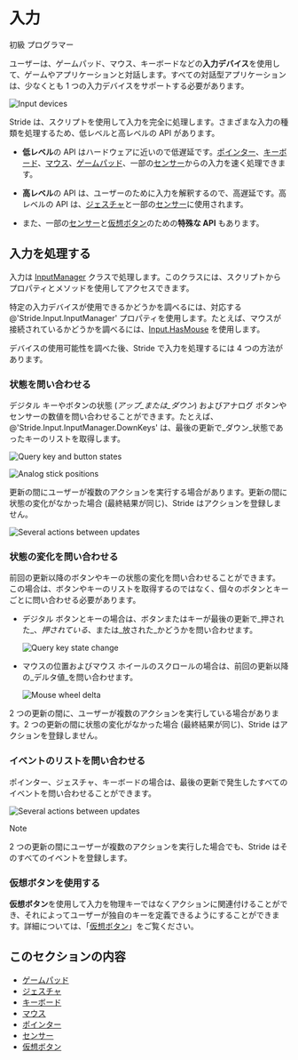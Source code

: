 # 入力

<span class="label label-doc-level">初級</span>
<span class="label label-doc-audience">プログラマー</span>

ユーザーは、ゲームパッド、マウス、キーボードなどの**入力デバイス**を使用して、ゲームやアプリケーションと対話します。すべての対話型アプリケーションは、少なくとも 1 つの入力デバイスをサポートする必要があります。

![Input devices](media/input_intro.png)

Stride は、スクリプトを使用して入力を完全に処理します。さまざまな入力の種類を処理するため、低レベルと高レベルの API があります。

* **低レベル**の API はハードウェアに近いので低遅延です。[ポインター](pointers.md)、[キーボード](keyboards.md)、[マウス](mouse.md)、[ゲームパッド](gamepads.md)、一部の[センサー](sensors.md)からの入力を速く処理できます。

* **高レベル**の API は、ユーザーのために入力を解釈するので、高遅延です。高レベルの API は、[ジェスチャ](gestures.md)と一部の[センサー](sensors.md)に使用されます。

* また、一部の[センサー](sensors.md)と[仮想ボタン](virtual-buttons.md)のための**特殊な API** もあります。

## 入力を処理する

入力は [InputManager](xref:Stride.Input.InputManager) クラスで処理します。このクラスには、スクリプトからプロパティとメソッドを使用してアクセスできます。

特定の入力デバイスが使用できるかどうかを調べるには、対応する @'Stride.Input.InputManager' プロパティを使用します。たとえば、マウスが接続されているかどうかを調べるには、[Input.HasMouse](xref:Stride.Input.InputManager.HasMouse) を使用します。

デバイスの使用可能性を調べた後、Stride で入力を処理するには 4 つの方法があります。

### 状態を問い合わせる

デジタル キーやボタンの状態 (_アップ_または_ダウン_) およびアナログ ボタンやセンサーの数値を問い合わせることができます。たとえば、@'Stride.Input.InputManager.DownKeys' は、最後の更新で_ダウン_状態であったキーのリストを取得します。

![Query key and button states](media/index-state-one-action-between-updates.png)

![Analog stick positions](media/index-state-analog-stick-position.png)

更新の間にユーザーが複数のアクションを実行する場合があります。更新の間に状態の変化がなかった場合 (最終結果が同じ)、Stride はアクションを登録しません。

![Several actions between updates](media/index-state-several-actions-between-updates.png)

### 状態の変化を問い合わせる

前回の更新以降のボタンやキーの状態の変化を問い合わせることができます。
この場合は、ボタンやキーのリストを取得するのではなく、個々のボタンとキーごとに問い合わせる必要があります。

* デジタル ボタンとキーの場合は、ボタンまたはキーが最後の更新で_押された_、_押されている_、または_放された_かどうかを問い合わせます。

    ![Query key state change](media/index-state-change-one-action-between-updates.png)

* マウスの位置およびマウス ホイールのスクロールの場合は、前回の更新以降の_デルタ値_を問い合わせます。

    ![Mouse wheel delta](media/index-state-change-mouse-wheel-scroll.png)

2 つの更新の間に、ユーザーが複数のアクションを実行している場合があります。2 つの更新の間に状態の変化がなかった場合 (最終結果が同じ)、Stride はアクションを登録しません。

### イベントのリストを問い合わせる

ポインター、ジェスチャ、キーボードの場合は、最後の更新で発生したすべてのイベントを問い合わせることができます。

![Several actions between updates](media/index-events-list-several-actions-between-updates.png)

> [!NOTE]
> 2 つの更新の間にユーザーが複数のアクションを実行した場合でも、Stride はそのすべてのイベントを登録します。

### 仮想ボタンを使用する

**仮想ボタン**を使用して入力を物理キーではなくアクションに関連付けることができ、それによってユーザーが独自のキーを定義できるようにすることができます。詳細については、「[仮想ボタン](virtual-buttons.md)」をご覧ください。

## このセクションの内容

* [ゲームパッド](gamepads.md)
* [ジェスチャ](gestures.md)
* [キーボード](keyboards.md)
* [マウス](mouse.md)
* [ポインター](pointers.md)
* [センサー](sensors.md)
* [仮想ボタン](virtual-buttons.md)
